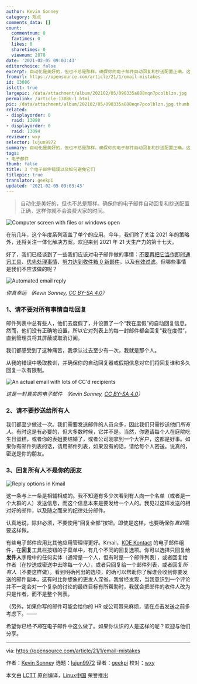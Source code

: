 ```yaml
---
author: Kevin Sonney
category: 观点
comments_data: []
count:
  commentnum: 0
  favtimes: 0
  likes: 0
  sharetimes: 0
  viewnum: 2878
date: '2021-02-05 09:03:43'
editorchoice: false
excerpt: 自动化是美好的，但也不总是那样。确保你的电子邮件自动回复和抄送配置正确，这样你就不会浪费大家的时间。
fromurl: https://opensource.com/article/21/1/email-mistakes
id: 13086
islctt: true
largepic: /data/attachment/album/202102/05/090335a888nqn7pcolblzn.jpg
permalink: /article-13086-1.html
pic: /data/attachment/album/202102/05/090335a888nqn7pcolblzn.jpg.thumb.jpg
related:
- displayorder: 0
  raid: 13080
- displayorder: 0
  raid: 13094
reviewer: wxy
selector: lujun9972
summary: 自动化是美好的，但也不总是那样。确保你的电子邮件自动回复和抄送配置正确，这样你就不会浪费大家的时间。
tags:
- 电子邮件
thumb: false
title: 3 个电子邮件错误以及如何避免它们
titlepic: true
translator: geekpi
updated: '2021-02-05 09:03:43'
---
```



> 
> 自动化是美好的，但也不总是那样。确保你的电子邮件自动回复和抄送配置正确，这样你就不会浪费大家的时间。
> 
> 
> 


![](/data/attachment/album/202102/05/090335a888nqn7pcolblzn.jpg "Computer screen with files or windows open")


在前几年，这个年度系列涵盖了单个的应用。今年，我们除了关注 2021 年的策略外，还将关注一体化解决方案。欢迎来到 2021 年 21 天生产力的第十七天。


好了，我们已经谈到了一些我们应该对电子邮件做的事情：[不要再把它当作即时通讯工具](https://opensource.com/article/21/1/email-rules)、[优先处理事情](https://opensource.com/article/21/1/prioritize-tasks)、[努力达到收件箱 0 新邮件](https://opensource.com/article/21/1/inbox-zero)，以及[有效过滤](https://opensource.com/article/21/1/email-filter)。但哪些事情是我们不应该做的呢？


![Automated email reply](/data/attachment/album/202102/05/090345awbi2rvfibri2gvi.png)


*你真幸运 （Kevin Sonney, [CC BY-SA 4.0](https://creativecommons.org/licenses/by-sa/4.0/)）*


### 1、请不要对所有事情自动回复


邮件列表中总有些人，他们去度假了，并设置了一个“我在度假”的自动回复信息。然而，他们没有正确地设置，所以它对列表上的每一封邮件都会回复“我在度假”，直到管理员将其屏蔽或取消订阅。


我们都感受到了这种痛苦，我承认过去至少有一次，我就是那个人。


从我的错误中吸取教训，并确保你的自动回复器或假期信息对它们将回复谁和多久回复一次有限制。


![An actual email with lots of CC'd recipients](/data/attachment/album/202102/05/090346uju85868uz4f84u8.png)


*这是一封真实的电子邮件 （Kevin Sonney, [CC BY-SA 4.0](https://creativecommons.org/licenses/by-sa/4.0/)）*


### 2、请不要抄送给所有人


我们都至少做过一次。我们需要发送邮件的人员众多，因此我们只需抄送他们*所有人*。有时这是有必要的，但大多数时候，它并不是。当然，你邀请每个人在庭院吃生日蛋糕，或者你的表姐要结婚了，或者公司刚拿到一个大客户，这都是好事。如果你有邮件列表的话，请用邮件列表，如果没有的话，请给每个人密送。说真的，密送是你的朋友。


### 3、回复所有人不是你的朋友


![Reply options in Kmail](/data/attachment/album/202102/05/090346hjno951p19ngenrj.jpg "Reply options in Kmail")


这一条与上一条是相辅相成的。我不知道有多少次看到有人向一个名单（或者是一个大群的人）发送信息，而这个信息本来是要发给一个人的。我见过这样发送的相对好的邮件，以及随之而来的纪律处分邮件。


认真地说，除非必须，不要使用“回复全部”按钮。即使是这样，也要确保你*真的*需要这样做。


有些电子邮件应用比其他应用管理得更好。Kmail，[KDE Kontact](https://opensource.com/article/21/1/kde-kontact) 的电子邮件组件，在**回复**工具栏按钮的子菜单中，有几个不同的回复选项。你可以选择只回复给**发件人**字段中的任何实体（通常是一个人，但有时是一个邮件列表），或者回复给作者（在抄送或密送中去除每一个人），或者只回复给一个邮件列表，或者回复*所有人*（不要这样做）。看到明确列出的选项，的确可以帮助你了解谁会收到你要发送的邮件副本，这有时比你想象的更发人深省。我曾经发现，当我意识到一个评论并不一定会对一个复杂的讨论的最终目标有所帮助时，我就会把邮件的收件人改为只是作者，而不是整个列表。


（另外，如果你写的邮件可能会给你的 HR 或公司带来麻烦，请在点击发送之前多考虑下。——


希望你已经*不再*在电子邮件中这么做了。如果你认识的人是这样的呢？欢迎与他们分享。




---


via: <https://opensource.com/article/21/1/email-mistakes>


作者：[Kevin Sonney](https://opensource.com/users/ksonney) 选题：[lujun9972](https://github.com/lujun9972) 译者：[geekpi](https://github.com/geekpi) 校对：[wxy](https://github.com/wxy)


本文由 [LCTT](https://github.com/LCTT/TranslateProject) 原创编译，[Linux中国](https://linux.cn/) 荣誉推出